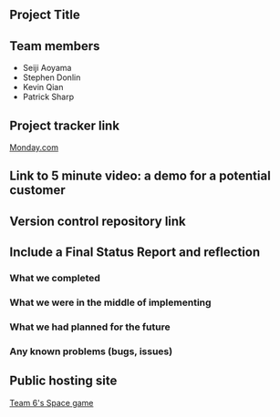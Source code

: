 ## Project Title


## Team members
- Seiji Aoyama
- Stephen Donlin
- Kevin Qian
- Patrick Sharp

## Project tracker link
[Monday.com](https://colorado-cspb.monday.com/boards/6042697831)

## Link to 5 minute video: a demo for a potential customer


## Version control repository link


## Include a Final Status Report and reflection

### What we completed
### What we were in the middle of implementing
### What we had planned for the future
### Any known problems (bugs, issues)

## Public hosting site
[Team 6's Space game](https://team6projectlive.onrender.com/)
